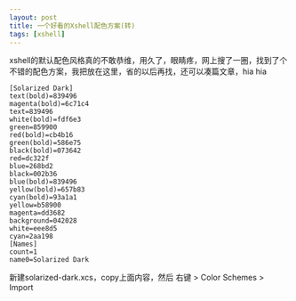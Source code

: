 ```yaml
---
layout: post
title: 一个好看的Xshell配色方案(转)
tags: [xshell]
---
```


xshell的默认配色风格真的不敢恭维，用久了，眼睛疼，网上搜了一圈，找到了个不错的配色方案，我把放在这里，省的以后再找，还可以凑篇文章，hia hia<!--more-->  

	[Solarized Dark]
	text(bold)=839496
	magenta(bold)=6c71c4
	text=839496
	white(bold)=fdf6e3
	green=859900
	red(bold)=cb4b16
	green(bold)=586e75
	black(bold)=073642
	red=dc322f
	blue=268bd2
	black=002b36
	blue(bold)=839496
	yellow(bold)=657b83
	cyan(bold)=93a1a1
	yellow=b58900
	magenta=dd3682
	background=042028
	white=eee8d5
	cyan=2aa198
	[Names]
	count=1
	name0=Solarized Dark

新建solarized-dark.xcs，copy上面内容，然后 右键 > Color Schemes > Import







